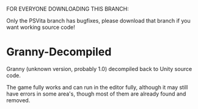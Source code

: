 FOR EVERYONE DOWNLOADING THIS BRANCH:

Only the PSVita branch has bugfixes, please download that branch if you want working source code!

# Granny-Decompiled
Granny (unknown version, probably 1.0) decompiled back to Unity source code.

The game fully works and can run in the editor fully,
although it may still have errors in some area's, though most of them are already found and removed.

